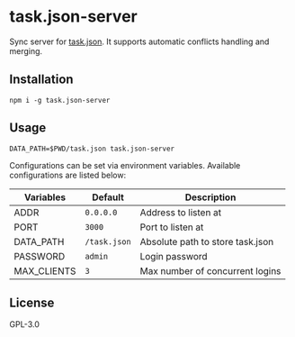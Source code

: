 # task.json-server

Sync server for [task.json](https://github.com/DCsunset/task.json).
It supports automatic conflicts handling and merging.

## Installation

```
npm i -g task.json-server
```

## Usage

```
DATA_PATH=$PWD/task.json task.json-server
```

Configurations can be set via environment variables.
Available configurations are listed below:

| Variables   | Default      | Description                      |
| ----------- | ------------ | -------------------------------- |
| ADDR        | `0.0.0.0`    | Address to listen at             |
| PORT        | `3000`       | Port to listen at                |
| DATA_PATH   | `/task.json` | Absolute path to store task.json |
| PASSWORD    | `admin`      | Login password                   |
| MAX_CLIENTS | `3`          | Max number of concurrent logins  |

## License

GPL-3.0
